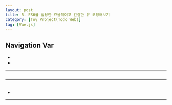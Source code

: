 ```yaml
---
layout: post
title: 5. ES6를 활용한 효율적이고 간결한 뷰 코딩해보기
category: [Toy Project(Todo Web)]
tag: [Vue.js]
---
```


## Navigation Var

- **[](#)**
- **[](#)**

---

##

---

##

-

---
